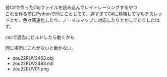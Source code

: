 昔C#で作ったObjファイルを読み込んでレイトレーシングするやつ  
これを作る前にPythonで同じことしてて、遅すぎてC#に移植してマルチスレッドとか、色々高速化したり、ノーマルマップに対応したりとかしてたりしたはず。  
  
cscで適当にビルドしたら動くかも  
  
同じ場所にこれがないと動かない。  
- zou22RUV2483.obj
- zou22RUV2483.mtl
- zou22RUV01.png




